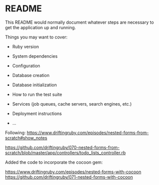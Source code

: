 # README

This README would normally document whatever steps are necessary to get the
application up and running.

Things you may want to cover:

* Ruby version

* System dependencies

* Configuration

* Database creation

* Database initialization

* How to run the test suite

* Services (job queues, cache servers, search engines, etc.)

* Deployment instructions

* ...

Following:
https://www.driftingruby.com/episodes/nested-forms-from-scratch#show_notes

https://github.com/driftingruby/070-nested-forms-from-scratch/blob/master/app/controllers/todo_lists_controller.rb

Added the code to incorporate the cocoon gem:

https://www.driftingruby.com/episodes/nested-forms-with-cocoon
https://github.com/driftingruby/071-nested-forms-with-cocoon
